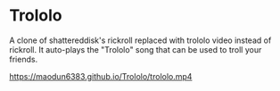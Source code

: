 # Trololo
A clone of shattereddisk's rickroll replaced with trololo video instead of rickroll. It auto-plays the "Trololo" song that can be used to troll your friends.

https://maodun6383.github.io/Trololo/trololo.mp4
